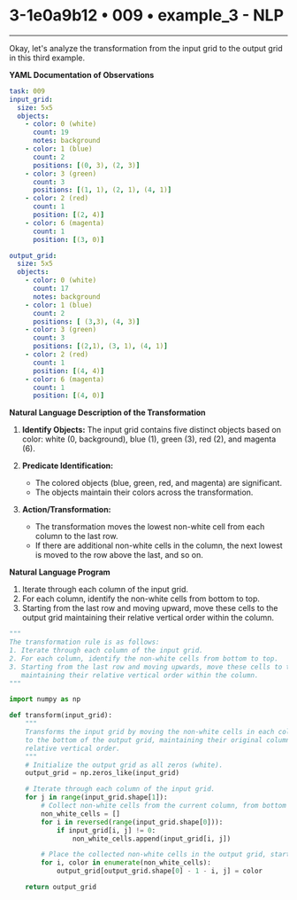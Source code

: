 # 3-1e0a9b12 • 009 • example_3 - NLP

---
Okay, let's analyze the transformation from the input grid to the output grid in this third example.

**YAML Documentation of Observations**

```yaml
task: 009
input_grid:
  size: 5x5
  objects:
    - color: 0 (white)
      count: 19
      notes: background
    - color: 1 (blue)
      count: 2
      positions: [(0, 3), (2, 3)]
    - color: 3 (green)
      count: 3
      positions: [(1, 1), (2, 1), (4, 1)]
    - color: 2 (red)
      count: 1
      position: [(2, 4)]
    - color: 6 (magenta)
      count: 1
      position: [(3, 0)]

output_grid:
  size: 5x5
  objects:
    - color: 0 (white)
      count: 17
      notes: background
    - color: 1 (blue)
      count: 2
      positions: [ (3,3), (4, 3)]
    - color: 3 (green)
      count: 3
      positions: [(2,1), (3, 1), (4, 1)]
    - color: 2 (red)
      count: 1
      position: [(4, 4)]
    - color: 6 (magenta)
      count: 1
      position: [(4, 0)]
```

**Natural Language Description of the Transformation**

1.  **Identify Objects:** The input grid contains five distinct objects based on color: white (0, background), blue (1), green (3), red (2), and magenta (6).

2.  **Predicate Identification:**
    *   The colored objects (blue, green, red, and magenta) are significant.
    *   The objects maintain their colors across the transformation.

3.  **Action/Transformation:**

    *   The transformation moves the lowest non-white cell from each column to the last row.
    *   If there are additional non-white cells in the column, the next lowest is moved to the row above the last, and so on.

**Natural Language Program**

1.  Iterate through each column of the input grid.
2.  For each column, identify the non-white cells from bottom to top.
3. Starting from the last row and moving upward, move these cells to the output grid maintaining their relative vertical order within the column.

```python
"""
The transformation rule is as follows:
1. Iterate through each column of the input grid.
2. For each column, identify the non-white cells from bottom to top.
3. Starting from the last row and moving upwards, move these cells to the output grid
   maintaining their relative vertical order within the column.
"""

import numpy as np

def transform(input_grid):
    """
    Transforms the input grid by moving the non-white cells in each column
    to the bottom of the output grid, maintaining their original column and
    relative vertical order.
    """
    # Initialize the output grid as all zeros (white).
    output_grid = np.zeros_like(input_grid)

    # Iterate through each column of the input grid.
    for j in range(input_grid.shape[1]):
        # Collect non-white cells from the current column, from bottom to top.
        non_white_cells = []
        for i in reversed(range(input_grid.shape[0])):
            if input_grid[i, j] != 0:
                non_white_cells.append(input_grid[i, j])

        # Place the collected non-white cells in the output grid, starting from the last row.
        for i, color in enumerate(non_white_cells):
            output_grid[output_grid.shape[0] - 1 - i, j] = color

    return output_grid
```

